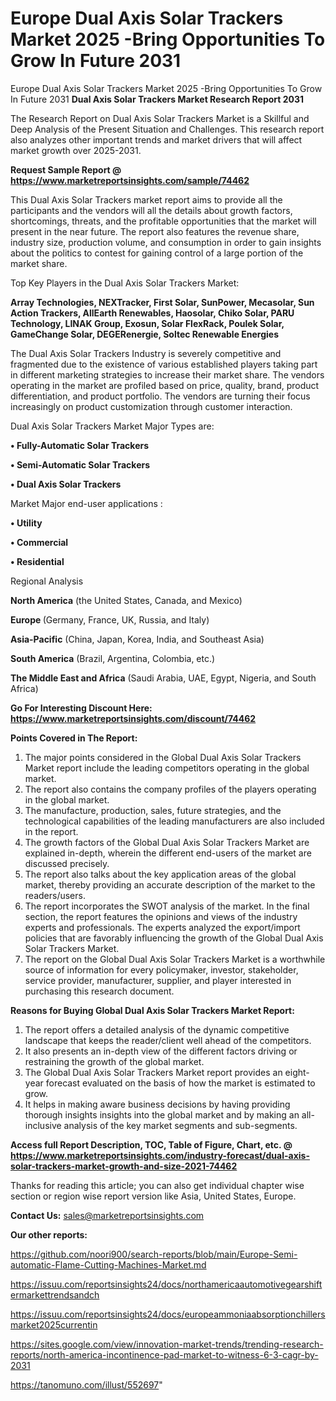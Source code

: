 # Europe Dual Axis Solar Trackers Market 2025 -Bring Opportunities To Grow In Future 2031
Europe Dual Axis Solar Trackers Market 2025 -Bring Opportunities To Grow In Future 2031
<strong>Dual Axis Solar Trackers Market Research Report 2031</strong>

The Research Report on Dual Axis Solar Trackers Market is a Skillful and Deep Analysis of the Present Situation and Challenges. This research report also analyzes other important trends and market drivers that will affect market growth over 2025-2031.

<strong>Request Sample Report @ <a href=https://www.marketreportsinsights.com/sample/74462>https://www.marketreportsinsights.com/sample/74462</a></strong>

This Dual Axis Solar Trackers market report aims to provide all the participants and the vendors will all the details about growth factors, shortcomings, threats, and the profitable opportunities that the market will present in the near future. The report also features the revenue share, industry size, production volume, and consumption in order to gain insights about the politics to contest for gaining control of a large portion of the market share.

Top Key Players in the Dual Axis Solar Trackers Market:

<strong>Array Technologies, NEXTracker, First Solar, SunPower, Mecasolar, Sun Action Trackers, AllEarth Renewables, Haosolar, Chiko Solar, PARU Technology, LINAK Group, Exosun, Solar FlexRack, Poulek Solar, GameChange Solar, DEGERenergie, Soltec Renewable Energies</strong>

The Dual Axis Solar Trackers Industry is severely competitive and fragmented due to the existence of various established players taking part in different marketing strategies to increase their market share. The vendors operating in the market are profiled based on price, quality, brand, product differentiation, and product portfolio. The vendors are turning their focus increasingly on product customization through customer interaction.

Dual Axis Solar Trackers Market Major Types are:

<strong>• Fully-Automatic Solar Trackers

• Semi-Automatic Solar Trackers

• Dual Axis Solar Trackers</strong>

Market Major end-user applications :

<strong>• Utility

• Commercial

• Residential</strong>

Regional Analysis

</u><strong><b>North America</b></strong> (the United States, Canada, and Mexico)

<strong><b>Europe </b></strong>(Germany, France, UK, Russia, and Italy)

<strong><b>Asia-Pacific</b></strong> (China, Japan, Korea, India, and Southeast Asia)

<strong><b>South America</b></strong> (Brazil, Argentina, Colombia, etc.)

<strong><b>The Middle East and Africa</b></strong> (Saudi Arabia, UAE, Egypt, Nigeria, and South Africa)

<strong>Go For Interesting Discount Here: <a href=https://www.marketreportsinsights.com/discount/74462>https://www.marketreportsinsights.com/discount/74462</a></strong>

<strong>Points Covered in The Report:</strong>
<ol>
  <li>The major points considered in the Global Dual Axis Solar Trackers Market report include the leading competitors operating in the global market.</li>
  <li>The report also contains the company profiles of the players operating in the global market.</li>
  <li>The manufacture, production, sales, future strategies, and the technological capabilities of the leading manufacturers are also included in the report.</li>
  <li>The growth factors of the Global Dual Axis Solar Trackers Market are explained in-depth, wherein the different end-users of the market are discussed precisely.</li>
  <li>The report also talks about the key application areas of the global market, thereby providing an accurate description of the market to the readers/users.</li>
  <li>The report incorporates the SWOT analysis of the market. In the final section, the report features the opinions and views of the industry experts and professionals. The experts analyzed the export/import policies that are favorably influencing the growth of the Global Dual Axis Solar Trackers Market.</li>
  <li>The report on the Global Dual Axis Solar Trackers Market is a worthwhile source of information for every policymaker, investor, stakeholder, service provider, manufacturer, supplier, and player interested in purchasing this research document.</li>
</ol>
<strong>Reasons for Buying Global Dual Axis Solar Trackers Market Report:</strong>

<ol>
  <li>The report offers a detailed analysis of the dynamic competitive landscape that keeps the reader/client well ahead of the competitors.</li>
  <li>It also presents an in-depth view of the different factors driving or restraining the growth of the global market.</li>
  <li>The Global Dual Axis Solar Trackers Market report provides an eight-year forecast evaluated on the basis of how the market is estimated to grow.</li>
  <li>It helps in making aware business decisions by having providing thorough insights insights into the global market and by making an all-inclusive analysis of the key market segments and sub-segments.</li>
</ol>
<strong>Access full Report Description, TOC, Table of Figure, Chart, etc. @ <a href=https://www.marketreportsinsights.com/industry-forecast/dual-axis-solar-trackers-market-growth-and-size-2021-74462>https://www.marketreportsinsights.com/industry-forecast/dual-axis-solar-trackers-market-growth-and-size-2021-74462</a></strong>


Thanks for reading this article; you can also get individual chapter wise section or region wise report version like Asia, United States, Europe.

<strong>Contact Us:</strong>
sales@marketreportsinsights.com

<strong>Our other reports:</strong>

<a href=https://github.com/noori900/search-reports/blob/main/Europe-Semi-automatic-Flame-Cutting-Machines-Market.md>https://github.com/noori900/search-reports/blob/main/Europe-Semi-automatic-Flame-Cutting-Machines-Market.md</a>

<a href=https://issuu.com/reportsinsights24/docs/northamericaautomotivegearshiftermarkettrendsandch>https://issuu.com/reportsinsights24/docs/northamericaautomotivegearshiftermarkettrendsandch</a>

<a href=https://issuu.com/reportsinsights24/docs/europeammoniaabsorptionchillersmarket2025currentin>https://issuu.com/reportsinsights24/docs/europeammoniaabsorptionchillersmarket2025currentin</a>

<a href=https://sites.google.com/view/innovation-market-trends/trending-research-reports/north-america-incontinence-pad-market-to-witness-6-3-cagr-by-2031>https://sites.google.com/view/innovation-market-trends/trending-research-reports/north-america-incontinence-pad-market-to-witness-6-3-cagr-by-2031</a>

<a href=https://tanomuno.com/illust/552697>https://tanomuno.com/illust/552697</a>"
